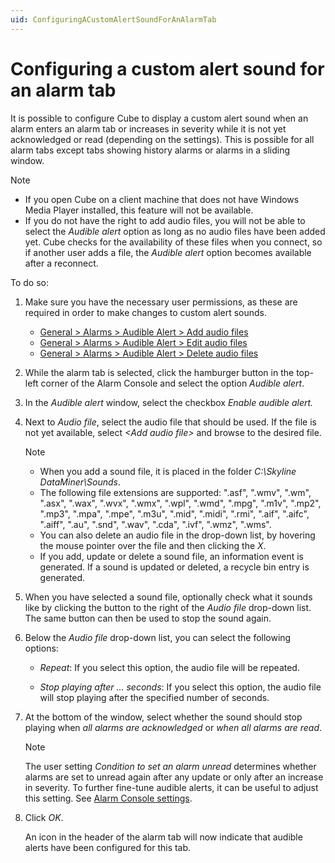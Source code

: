 ```yaml
---
uid: ConfiguringACustomAlertSoundForAnAlarmTab
---
```


# Configuring a custom alert sound for an alarm tab

It is possible to configure Cube to display a custom alert sound when an alarm enters an alarm tab or increases in severity while it is not yet acknowledged or read (depending on the settings). This is possible for all alarm tabs except tabs showing history alarms or alarms in a sliding window.

> [!NOTE]
>
> - If you open Cube on a client machine that does not have Windows Media Player installed, this feature will not be available.
> - If you do not have the right to add audio files, you will not be able to select the *Audible alert* option as long as no audio files have been added yet. Cube checks for the availability of these files when you connect, so if another user adds a file, the *Audible alert* option becomes available after a reconnect.

To do so:

1. Make sure you have the necessary user permissions, as these are required in order to make changes to custom alert sounds.

   - [General > Alarms > Audible Alert > Add audio files](xref:DataMiner_user_permissions#general--alarms--audible-alert--add-audio-files)
   - [General > Alarms > Audible Alert > Edit audio files](xref:DataMiner_user_permissions#general--alarms--audible-alert--edit-audio-files)
   - [General > Alarms > Audible Alert > Delete audio files](xref:DataMiner_user_permissions#general--alarms--audible-alert--delete-audio-files)

1. While the alarm tab is selected, click the hamburger button in the top-left corner of the Alarm Console and select the option *Audible alert*.

1. In the *Audible alert* window, select the checkbox *Enable audible alert.*

1. Next to *Audio file*, select the audio file that should be used. If the file is not yet available, select *\<Add audio file>* and browse to the desired file.

   > [!NOTE]
   > - When you add a sound file, it is placed in the folder *C:\\Skyline DataMiner\\Sounds*.
   > - The following file extensions are supported: ".asf", ".wmv", ".wm", ".asx", ".wax", ".wvx", ".wmx", ".wpl", ".wmd", ".mpg", ".m1v", ".mp2", ".mp3", ".mpa", ".mpe", ".m3u", ".mid", ".midi", ".rmi", ".aif", ".aifc", ".aiff", ".au", ".snd", ".wav", ".cda", ".ivf", ".wmz", ".wms".
   > - You can also delete an audio file in the drop-down list, by hovering the mouse pointer over the file and then clicking the *X*.
   > - If you add, update or delete a sound file, an information event is generated. If a sound is updated or deleted, a recycle bin entry is generated.

1. When you have selected a sound file, optionally check what it sounds like by clicking the button to the right of the *Audio file* drop-down list. The same button can then be used to stop the sound again.

1. Below the *Audio file* drop-down list, you can select the following options:

   - *Repeat*: If you select this option, the audio file will be repeated.

   - *Stop playing after ... seconds*: If you select this option, the audio file will stop playing after the specified number of seconds.

1. At the bottom of the window, select whether the sound should stop playing when *all alarms are acknowledged* or *when all alarms are read*.

   > [!NOTE]
   > The user setting *Condition to set an alarm unread* determines whether alarms are set to unread again after any update or only after an increase in severity. To further fine-tune audible alerts, it can be useful to adjust this setting. See [Alarm Console settings](xref:User_settings#alarm-console-settings).

1. Click *OK*.

   An icon in the header of the alarm tab will now indicate that audible alerts have been configured for this tab.
